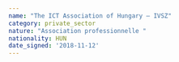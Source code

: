 ```yaml
---
name: "The ICT Association of Hungary – IVSZ"
category: private_sector
nature: "Association professionnelle "
nationality: HUN
date_signed: '2018-11-12'
---
```

    